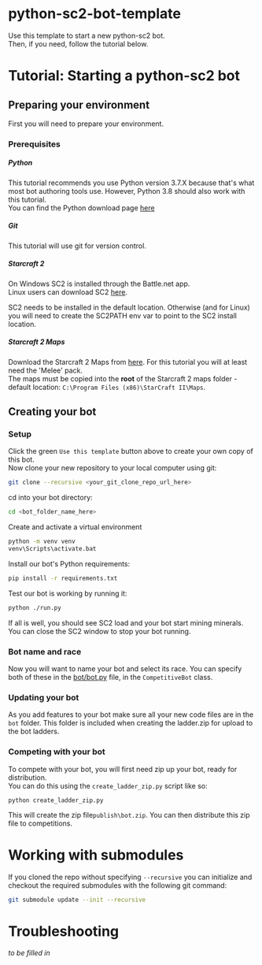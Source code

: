 # python-sc2-bot-template

Use this template to start a new python-sc2 bot.  
Then, if you need, follow the tutorial below.  

# Tutorial: Starting a python-sc2 bot

## Preparing your environment

First you will need to prepare your environment.

### Prerequisites

##### Python

This tutorial recommends you use Python version 3.7.X because that's what most bot authoring tools use.
However, Python 3.8 should also work with this tutorial.  
You can find the Python download page [here](https://www.python.org/downloads/)

##### Git

This tutorial will use git for version control.

##### Starcraft 2

On Windows SC2 is installed through the Battle.net app.  
Linux users can download SC2 [here](https://github.com/Blizzard/s2client-proto#downloads).

SC2 needs to be installed in the default location. Otherwise (and for Linux) you will need to create the SC2PATH env var to point to the SC2 install location.

##### Starcraft 2 Maps

Download the Starcraft 2 Maps from [here](https://github.com/Blizzard/s2client-proto#downloads).   For this tutorial you will at least need the 'Melee' pack.  
The maps must be copied into the **root** of the Starcraft 2 maps folder - default location: `C:\Program Files (x86)\StarCraft II\Maps`.

## Creating your bot
### Setup
Click the green `Use this template` button above to create your own copy of this bot.  
Now clone your new repository to your local computer using git:
```bash
git clone --recursive <your_git_clone_repo_url_here>
```
cd into your bot directory:
```bash
cd <bot_folder_name_here>
```
Create and activate a virtual environment
```bash
python -m venv venv
venv\Scripts\activate.bat
```
Install our bot's Python requirements:
```bash
pip install -r requirements.txt
```
Test our bot is working by running it:
```bash
python ./run.py
```
If all is well, you should see SC2 load and your bot start mining minerals.  
You can close the SC2 window to stop your bot running. 


### Bot name and race

Now you will want to name your bot and select its race.
You can specify both of these in the [bot/bot.py](bot/bot.py) file, in the `CompetitiveBot` class.

### Updating your bot

As you add features to your bot make sure all your new code files are in the `bot` folder. This folder is included when creating the ladder.zip for upload to the bot ladders.

### Competing with your bot

To compete with your bot, you will first need zip up your bot, ready for distribution.   
You can do this using the `create_ladder_zip.py` script like so:
```
python create_ladder_zip.py
```
This will create the zip file`publish\bot.zip`.
You can then distribute this zip file to competitions.

# Working with submodules

If you cloned the repo without specifying `--recursive` you can initialize and checkout
the required submodules with the following git command:

```bash
git submodule update --init --recursive
```

# Troubleshooting

_to be filled in_